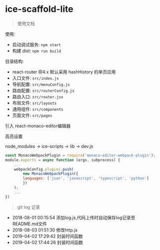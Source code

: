 # ice-scaffold-lite

> 使用文档

使用:

* 启动调试服务: `npm start`
* 构建 dist: `npm run build`

目录结构:

* react-router @4.x 默认采用 hashHistory 的单页应用
* 入口文件: `src/index.js`
* 导航配置: `src/menuConfig.js`
* 路由配置: `src/routerConfig.js`
* 路由入口: `src/router.jsx`
* 布局文件: `src/layouts`
* 通用组件: `src/components`
* 页面文件: `src/pages`


引入 react-monaco-editor编辑器

高亮设置

node_modules -> ice-scripts -> lib -> dev.js

```javascript
const MonacoWebpackPlugin = require('monaco-editor-webpack-plugin');
module.exports = async function (args, subprocess) {
    ...
    webpackConfig.plugins.push(
        new MonacoWebpackPlugin({
        languages: ['json', 'javascript', 'typescript', 'python']
        })
    );
    ...
})
```


> git log 记录

* 2018-08-01 00:15:54 添加log.js,代码上传时自动保存log记录至README.md文件
* 2018-08-03 01:51:30 修改http.js* 2019-04-02 17:29:42 封装时间函数* 2019-04-02 17:44:26 封装时间函数